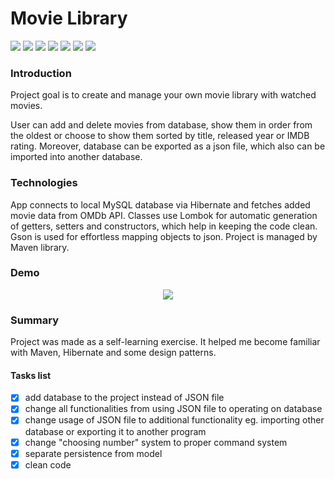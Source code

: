 # Movie Library

[![](https://img.shields.io/badge/Java-14.0.2-lightgray)]()
[![](https://img.shields.io/badge/Maven-4.0.0-brown)](https://maven.apache.org/)
[![](https://img.shields.io/badge/Hibernate-5.4.27-green)](https://mvnrepository.com/artifact/org.hibernate/hibernate-core/5.4.27.Final)
[![](https://img.shields.io/badge/lombok-1.18.12-yellow)](https://mvnrepository.com/artifact/org.projectlombok/lombok/1.18.12)
[![](https://img.shields.io/badge/MySQL-8.0.22-blue)](https://mvnrepository.com/artifact/mysql/mysql-connector-java/8.0.22)
[![](https://img.shields.io/badge/gson-2.8.6-red)](https://mvnrepository.com/artifact/com.google.code.gson/gson/2.8.6)
[![](https://img.shields.io/badge/org.json-20200518-orange)](https://mvnrepository.com/artifact/org.json/json/20200518)

### Introduction

Project goal is to create and manage your own movie library with watched movies.

User can add and delete movies from database, show them in order from the oldest or choose to show them sorted by title, released year or IMDB rating. 
Moreover, database can be exported as a json file, which also can be imported into another database.

### Technologies

App connects to local MySQL database via Hibernate and fetches added movie data from OMDb API. Classes use Lombok for automatic generation of getters, setters and constructors, which help in keeping the code clean. Gson is used for effortless mapping objects to json. Project is managed by Maven library.

### Demo
<p align="center">
<img src="demo.gif"/>
</p>

### Summary

Project was made as a self-learning exercise. It helped me become familiar with Maven, Hibernate and some design patterns.

#### Tasks list

- [x] add database to the project instead of JSON file
- [x] change all functionalities from using JSON file to operating on database
- [x] change usage of JSON file to additional functionality eg. importing other database or exporting it to another program
- [x] change "choosing number" system to proper command system
- [x] separate persistence from model
- [x] clean code
